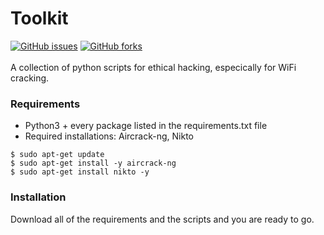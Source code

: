 # Toolkit
[![GitHub issues](https://img.shields.io/github/issues/larsfriese/toolkit.svg)](https://GitHub.com/larsfriese/toolkit/issues/) [![GitHub forks](https://img.shields.io/github/forks/larsfriese/toolkit.svg?style=social&label=Fork&maxAge=2592000)](https://GitHub.com/larsfriese/toolkit/network/)<br><br>
A collection of python scripts for ethical hacking, especically for WiFi cracking.

### Requirements
- Python3 + every package listed in the requirements.txt file
- Required installations: Aircrack-ng, Nikto

`$ sudo apt-get update` <br>
`$ sudo apt-get install -y aircrack-ng `<br>
`$ sudo apt-get install nikto -y `

### Installation
Download all of the requirements and the scripts and you are ready to go.

